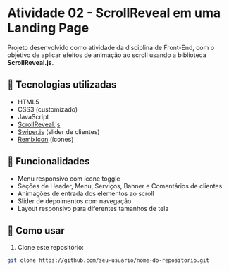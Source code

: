 # Atividade 02 - ScrollReveal em uma Landing Page

Projeto desenvolvido como atividade da disciplina de Front-End, com o objetivo de aplicar efeitos de animação ao scroll usando a biblioteca **ScrollReveal.js**.

## 🔹 Tecnologias utilizadas
- HTML5
- CSS3 (customizado)
- JavaScript
- [ScrollReveal.js](https://scrollrevealjs.org/)
- [Swiper.js](https://swiperjs.com/) (slider de clientes)
- [RemixIcon](https://remixicon.com/) (ícones)

## 🔹 Funcionalidades
- Menu responsivo com ícone toggle
- Seções de Header, Menu, Serviços, Banner e Comentários de clientes
- Animações de entrada dos elementos ao scroll
- Slider de depoimentos com navegação
- Layout responsivo para diferentes tamanhos de tela

## 🔹 Como usar
1. Clone este repositório:
```bash
git clone https://github.com/seu-usuario/nome-do-repositorio.git
